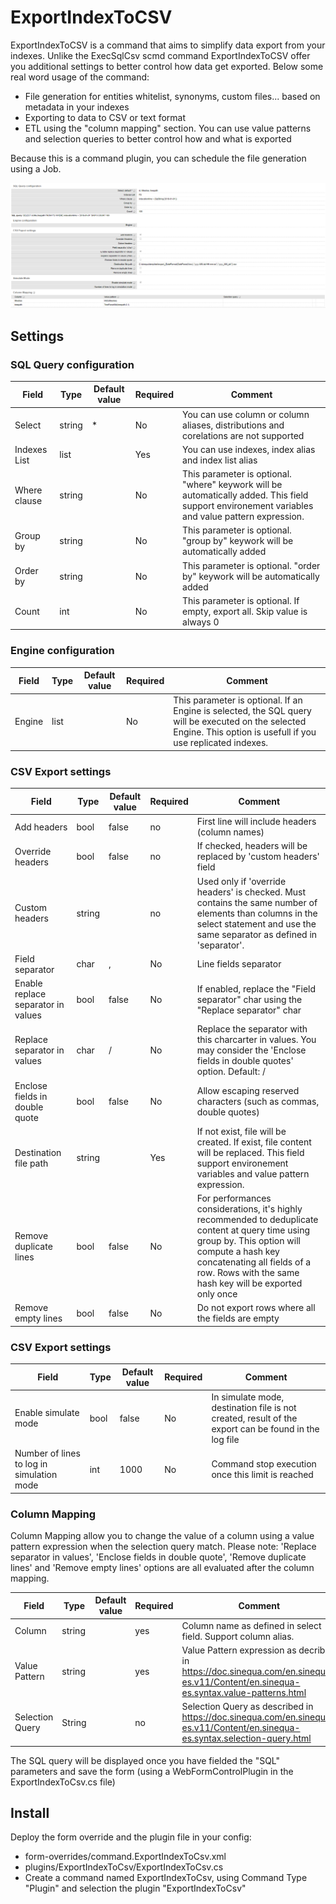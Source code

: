 # ExportIndexToCSV
 
ExportIndexToCSV is a command that aims to simplify data export from your indexes. Unlike the ExecSqlCsv scmd command ExportIndexToCSV offer you additional settings to better control how data get exported. Below some real word usage of the command:

* File generation for entities whitelist, synonyms, custom files... based on metadata in your indexes
* Exporting to data to CSV or text format
* ETL using the "column mapping" section. You can use value patterns and selection queries to better control how and what is exported

Because this is a command plugin, you can schedule the file generation using a Job.

![Form](doc/images/form.png "Form")

## Settings

### SQL Query configuration


Field | Type | Default value | Required | Comment
--- | --- | --- | --- | --- 
Select | string | * | No | You can use column or column aliases, distributions and corelations are not supported
Indexes List | list | | Yes | You can use indexes, index alias and index list alias
Where clause | string | | No | This parameter is optional. "where" keywork will be automatically added. This field support environement variables and value pattern expression.
Group by | string | | No | This parameter is optional. "group by" keywork will be automatically added
Order by | string | | No | This parameter is optional. "order by" keywork will be automatically added
Count | int | | No | This parameter is optional. If empty, export all. Skip value is always 0

### Engine configuration

Field | Type | Default value | Required | Comment
--- | --- | --- | --- | --- 
Engine | list | | No | This parameter is optional. If an Engine is selected, the SQL query will be executed on the selected Engine. This option is usefull if you use replicated indexes.

### CSV Export settings

Field | Type | Default value | Required | Comment
--- | --- | --- | --- | --- 
Add headers | bool | false | no | First line will include headers (column names)
Override headers | bool | false | no | If checked, headers will be replaced by 'custom headers' field
Custom headers | string | | no | Used only if 'override headers' is checked. Must contains the same number of elements than columns in the select statement and use the same separator as defined in 'separator'.
Field separator | char | , | No | Line fields separator
Enable replace separator in values | bool | false | No | If enabled, replace the "Field separator" char using the "Replace separator" char
Replace separator in values | char | / | No | Replace the separator with this charcarter in values. You may consider the 'Enclose fields in double quotes' option. Default: /
Enclose fields in double quote | bool | false | No | Allow escaping reserved characters (such as commas, double quotes)
Destination file path | string | | Yes | If not exist, file will be created. If exist, file content will be replaced. This field support environement variables and value pattern expression.
Remove duplicate lines | bool | false | No | For performances considerations, it's highly recommended to deduplicate content at query time using group by. This option will compute a hash key concatenating all fields of a row. Rows with the same hash key will be exported only once
Remove empty lines | bool | false | No | Do not export rows where all the fields are empty

### CSV Export settings

Field | Type | Default value | Required | Comment
--- | --- | --- | --- | --- 
Enable simulate mode | bool | false | No | In simulate mode, destination file is not created, result of the export can be found in the log file
Number of lines to log in simulation mode | int | 1000 | No | Command stop execution once this limit is reached

### Column Mapping

Column Mapping allow you to change the value of a column using a value pattern expression when the selection query match. Please note: 'Replace separator in values', 'Enclose fields in double quote', 'Remove duplicate lines' and 'Remove empty lines' options are all evaluated after the column mapping.

Field | Type | Default value | Required | Comment
--- | --- | --- | --- | --- 
Column | string | | yes | Column name as defined in select field. Support column alias.
Value Pattern | string | | yes | Value Pattern expression as decribed in https://doc.sinequa.com/en.sinequa-es.v11/Content/en.sinequa-es.syntax.value-patterns.html
Selection Query | String | | no | Selection Query as described in https://doc.sinequa.com/en.sinequa-es.v11/Content/en.sinequa-es.syntax.selection-query.html

The SQL query will be displayed once you have fielded the "SQL" parameters and save the form (using a WebFormControlPlugin in the ExportIndexToCsv.cs file)

## Install

Deploy the form override and the plugin file in your config:
* form-overrides/command.ExportIndexToCsv.xml
* plugins/ExportIndexToCsv/ExportIndexToCsv.cs
* Create a command named ExportIndexToCsv, using Command Type "Plugin" and selection the plugin "ExportIndexToCsv"
